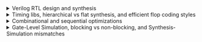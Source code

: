 <details>
<summary>Verilog RTL design and synthesis</summary>
  
  #### - Lab2: iverilog and GTKWave
  Functional verification (Boolean simulation: i.e., zero delays)
  ```
  $ git clone https://github.com/kunalg123/sky130RTLDesignAndSynthesisWorkshop.git
  $ cd sky130RTLDesignAndSynthesisWorkshop/verilog_files
  $ iverilog good_mux.v tb_good_mux.v
  $ ./a.out
  $ gtkwave tb_good_mux.vcd
  ```
  <img alt="gtkwave_good_mux" src="./images/GTKWave_good_mux.png">

  #### - Lab3: Yosys and abc
  - Logical synthesis
    
  > [!WARNING]
  > Note the library name...
  ```
  $ yosys
  > read_liberty -lib ../lib/sky130_fd_sc_hd__tt_025C_1v80_nomux.lib
  > read_verilog good_mux.v
  > synth -top good_mux
  ```
  <img alt="Yosys_good_mux" src="./images/Yosys_good_mux.png">

  - Mapping to a given technology (Sky130 standard cells in this case) using [ABC](https://people.eecs.berkeley.edu/~alanmi/abc/)
  ```
  > abc -liberty ../lib/sky130_fd_sc_hd__tt_025C_1v80_nomux.lib
  > show
  ```
  <img alt="Yosys_good_mux_nomux_show" src="./images/Yosys_good_mux_nomux_show.png">

  ```
  > write_verilog -noattr good_mux_netlist.v
  > exit
  ```
  - Resulting schematic using Sky130 standard cells
  <img alt="Yosys_good_mux_sch" src="./images/Yosys_good_mux_sch.png">
</details>

<details>
<summary>Timing libs, hierarchical vs flat synthesis, and efficient flop coding styles</summary>

  #### - Lab5: Hierarchical vs Flat Synthesis
  ```
  $ cd sky130RTLDesignAndSynthesisWorkshop/verilog_files
  $ yosys
  > read_liberty -lib ../lib/sky130_fd_sc_hd__tt_025C_1v80.lib
  > read_verilog multiple_modules.v
  > synth -top multiple_modules
  > abc -liberty ../lib/sky130_fd_sc_hd__tt_025C_1v80.lib
  > show multiple_modules
  ```
  - Resulting schematic
  <img alt="Yosys_multiple_modules" src="./images/Yosys_multiple_modules.png">

  ```
  > write_verilog -noattr multiple_modules_hier.v
  ```
  - Resulting Verilog netlist
  <img alt="mmodules" src="./images/mmodules.png">

  ```
  > show sub_module1
  ```
  - Resulting schematic using Sky130 standard cells
  <img alt="Yosys_sub_module1" src="./images/Yosys_sub_module1.png">

  ```
  > show sub_module2
  ```
  - Resulting schematic using Sky130 standard cells
  <img alt="Yosys_sub_module2" src="./images/Yosys_sub_module2.png">

  #### - Various Flip-Flop Coding Styles

  ##### - Asynchronous Reset DFF - functional simulation
  ```
$ iverilog dff_asyncres.v tb_dff_asyncres.v
$ ./a.out
$ gtkwave tb_dff_asyncres.vcd
  ```
<img alt="GTKWave_dff_asyncres" src="./images/GTKWave_dff_asyncres.png">

  ##### - Synchronous Set DFF - functional simulation
  ```
$ iverilog dff_async_set.v tb_dff_async_set.v
$ ./a.out
$ gtkwave tb_dff_async_set.vcd
  ```
<img alt="GTKWave_dff_asyncset" src="./images/GTKWave_dff_asyncset.png">

  ##### - Synchronous Reset DFF - functional simulation
  ```
$ iverilog dff_syncres.v tb_dff_syncres.v
$ ./a.out
$ gtkwave tb_dff_syncres.vcd
  ```
<img alt="GTKWave_dff_syncres" src="./images/GTKWave_dff_syncres.png">

  ##### - Asynchronous Reset, Synchronous Reset DFF - functional simulation
  ```
$ iverilog dff_asyncres_syncres.v tb_dff_asyncres_syncres.v
$ ./a.out
$ gtkwave tb_dff_asyncres_syncres.vcd
  ```
<img alt="GTKWave_dff_asyncres_syncres" src="./images/GTKWave_dff_asyncres_syncres.png">

  ##### - Asynchronous Reset DFF - synthesis
  ```
$ yosys

> read_liberty -lib ../lib/sky130_fd_sc_hd__tt_025C_1v80.lib

> read_verilog dff_asyncres.v
> synth -top dff_asyncres
> dfflibmap -liberty ../lib/sky130_fd_sc_hd__tt_025C_1v80.lib
> abc -liberty ../lib/sky130_fd_sc_hd__tt_025C_1v80.lib
> show
  ```
<img alt="Yosys_dff_asyncres" src="./images/Yosys_dff_asyncres.png">
<img alt="dff_asyncres" src="./images/dff_asyncres.png">

  ##### - Asynchronous Set DFF - synthesis
  ```
> read_verilog dff_async_set.v
> synth -top dff_async_set
> dfflibmap -liberty ../lib/sky130_fd_sc_hd__tt_025C_1v80.lib
> abc -liberty ../lib/sky130_fd_sc_hd__tt_025C_1v80.lib
> show
  ```
<img alt="Yosys_dff_asyncset" src="./images/Yosys_dff_asyncset.png">
<img alt="dff_asyncset" src="./images/dff_asyncset.png">

  ##### - Synchronous Reset DFF - synthesis
  ```
> read_verilog dff_syncres.v
> synth -top dff_syncres
> dfflibmap -liberty ../lib/sky130_fd_sc_hd__tt_025C_1v80.lib
> abc -liberty ../lib/sky130_fd_sc_hd__tt_025C_1v80.lib
> show
  ```
<img alt="Yosys_dff_sync_reset" src="./images/Yosys_dff_sync_reset.png">
<img alt="dff_sync_reset" src="./images/dff_sync_reset.png">

#### - Interesting optimisations

##### - Multiplying by two - synthesis
```
$ yosys
> read_liberty -lib ../lib/sky130_fd_sc_hd__tt_025C_1v80.lib

> read_verilog mult_2.v
> synth -top mul2
> abc -liberty ../lib/sky130_fd_sc_hd__tt_025C_1v80.lib
> show
```
<img alt="Yosys_mul2" src="./images/Yosys_mul2.png">

<img alt="mul2" src="./images/mul2.png">

##### - Multiplying by eight - synthesis

  > [!WARNING]
  > It is actually multiplying by nine
```
> read_verilog mult_8.v
> synth -top mult8
> abc -liberty ../lib/sky130_fd_sc_hd__tt_025C_1v80.lib
> show
```
<img alt="Yosys_mult8" src="./images/Yosys_mult8.png">

<img alt="mult8" src="./images/mult8.png">

</details>

<details>
<summary>Combinational and sequential optimizations</summary>

</details>

<details>
<summary>Gate-Level Simulation, blocking vs non-blocking, and Synthesis-Simulation mismatches</summary>

</details>

